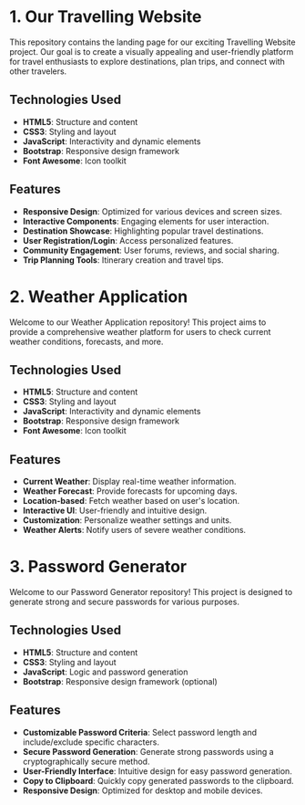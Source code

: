 # 1. Our Travelling Website
This repository contains the landing page for our exciting Travelling Website project. Our goal is to create a visually appealing and user-friendly platform for travel enthusiasts to explore destinations, plan trips, and connect with other travelers.


## Technologies Used
- **HTML5**: Structure and content
- **CSS3**: Styling and layout
- **JavaScript**: Interactivity and dynamic elements
- **Bootstrap**: Responsive design framework
- **Font Awesome**: Icon toolkit

## Features
- **Responsive Design**: Optimized for various devices and screen sizes.
- **Interactive Components**: Engaging elements for user interaction.
- **Destination Showcase**: Highlighting popular travel destinations.
- **User Registration/Login**: Access personalized features.
- **Community Engagement**: User forums, reviews, and social sharing.
- **Trip Planning Tools**: Itinerary creation and travel tips.


# 2.  Weather Application

Welcome to our Weather Application repository! This project aims to provide a comprehensive weather platform for users to check current weather conditions, forecasts, and more.

## Technologies Used

- **HTML5**: Structure and content
- **CSS3**: Styling and layout
- **JavaScript**: Interactivity and dynamic elements
- **Bootstrap**: Responsive design framework
- **Font Awesome**: Icon toolkit

## Features

- **Current Weather**: Display real-time weather information.
- **Weather Forecast**: Provide forecasts for upcoming days.
- **Location-based**: Fetch weather based on user's location.
- **Interactive UI**: User-friendly and intuitive design.
- **Customization**: Personalize weather settings and units.
- **Weather Alerts**: Notify users of severe weather conditions.


# 3. Password Generator

Welcome to our Password Generator repository! This project is designed to generate strong and secure passwords for various purposes.

## Technologies Used

- **HTML5**: Structure and content
- **CSS3**: Styling and layout
- **JavaScript**: Logic and password generation
- **Bootstrap**: Responsive design framework (optional)
  
## Features

- **Customizable Password Criteria**: Select password length and include/exclude specific characters.
- **Secure Password Generation**: Generate strong passwords using a cryptographically secure method.
- **User-Friendly Interface**: Intuitive design for easy password generation.
- **Copy to Clipboard**: Quickly copy generated passwords to the clipboard.
- **Responsive Design**: Optimized for desktop and mobile devices.





